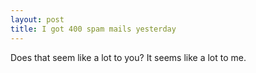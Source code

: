 ```yaml
---
layout: post
title: I got 400 spam mails yesterday
---
```

<p>Does that seem like a lot to you? It seems like a lot to me. </p>
